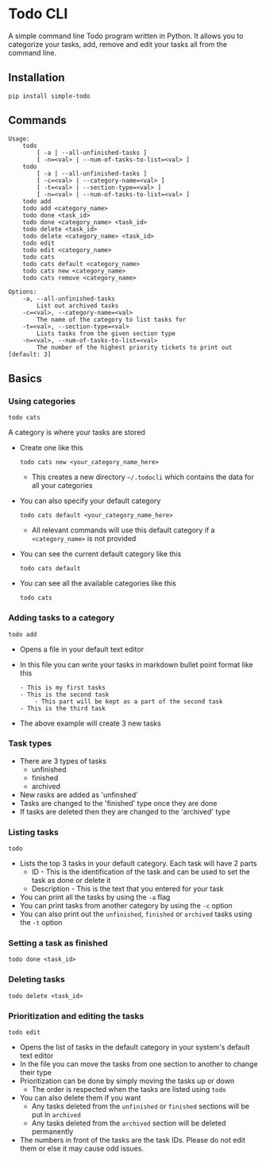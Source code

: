 # Todo CLI

A simple command line Todo program written in Python. It allows you to categorize your tasks, add, remove and edit your tasks all from the command line.

## Installation

```
pip install simple-todo
```

## Commands

```
Usage:
    todo
        [ -a | --all-unfinished-tasks ]
        [ -n=<val> | --num-of-tasks-to-list=<val> ]
    todo 
        [ -a | --all-unfinished-tasks ]
        [ -c=<val> | --category-name=<val> ]
        [ -t=<val> | --section-type=<val> ]
        [ -n=<val> | --num-of-tasks-to-list=<val> ]
    todo add
    todo add <category_name>
    todo done <task_id>
    todo done <category_name> <task_id>
    todo delete <task_id>
    todo delete <category_name> <task_id>
    todo edit
    todo edit <category_name>
    todo cats
    todo cats default <category_name>
    todo cats new <category_name>
    todo cats remove <category_name>

Options:
    -a, --all-unfinished-tasks
        List out archived tasks
    -c=<val>, --category-name=<val>
        The name of the category to list tasks for
    -t=<val>, --section-type=<val>
        Lists tasks from the given section type
    -n=<val>, --num-of-tasks-to-list=<val>
        The number of the highest priority tickets to print out [default: 3]
```

## Basics

### Using categories

```
todo cats
```

A category is where your tasks are stored
- Create one like this

    ```
    todo cats new <your_category_name_here>
    ```
    - This creates a new directory `~/.todocli` which contains the data for all your categories
- You can also specify your default category

    ```
    todo cats default <your_category_name_here>
    ```
    - All relevant commands will use this default category if a `<category_name>` is not provided
- You can see the current default category like this

    ```
    todo cats default
    ```
- You can see all the available categories like this

    ```
    todo cats
    ```

### Adding tasks to a category

```
todo add
```

- Opens a file in your default text editor
- In this file you can write your tasks in markdown bullet point format like this

    ```
    - This is my first tasks
    - This is the second task
        - This part will be kept as a part of the second task
    - This is the third task
    ```
- The above example will create 3 new tasks

### Task types

- There are 3 types of tasks
    - unfinished
    - finished
    - archived
- New rasks are added as 'unfinshed'
- Tasks are changed to the 'finished' type once they are done
- If tasks are deleted then they are changed to the 'archived' type

### Listing tasks

```
todo
```

- Lists the top 3 tasks in your default category. Each task will have 2 parts
    - ID - This is the identification of the task and can be used to set the task as done or delete it
    - Description - This is the text that you entered for your task
- You can print all the tasks by using the `-a` flag
- You can print tasks from another category by using the `-c` option
- You can also print out the `unfinished`, `finished` or `archived` tasks using the `-t` option

### Setting a task as finished

```
todo done <task_id>
```

### Deleting tasks

```
todo delete <task_id>
```

### Prioritization and editing the tasks

```
todo edit
```

- Opens the list of tasks in the default category in your system's default text editor
- In the file you can move the tasks from one section to another to change their type
- Prioritization can be done by simply moving the tasks up or down
    - The order is respected when the tasks are listed using `todo`
- You can also delete them if you want
    - Any tasks deleted from the `unfinished` or `finished` sections will be put in `archived`
    - Any tasks deleted from the `archived` section will be deleted permanently
- The numbers in front of the tasks are the task IDs. Please do not edit them or else it may cause odd issues.

